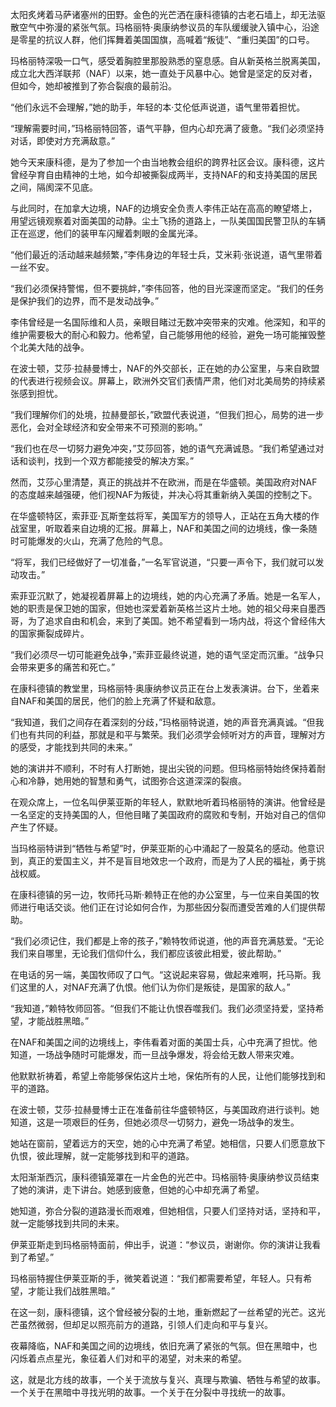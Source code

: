 太阳炙烤着马萨诸塞州的田野。金色的光芒洒在康科德镇的古老石墙上，却无法驱散空气中弥漫的紧张气氛。玛格丽特·奥康纳参议员的车队缓缓驶入镇中心，沿途是零星的抗议人群，他们挥舞着美国国旗，高喊着“叛徒”、“重归美国”的口号。

玛格丽特深吸一口气，感受着胸腔里那股熟悉的窒息感。自从新英格兰脱离美国，成立北大西洋联邦（NAF）以来，她一直处于风暴中心。她曾是坚定的反对者，但如今，她却被推到了弥合裂痕的最前沿。

“他们永远不会理解，”她的助手，年轻的本·艾伦低声说道，语气里带着担忧。

“理解需要时间，”玛格丽特回答，语气平静，但内心却充满了疲惫。“我们必须坚持对话，即使对方充满敌意。”

她今天来康科德，是为了参加一个由当地教会组织的跨界社区会议。康科德，这片曾经孕育自由精神的土地，如今却被撕裂成两半，支持NAF的和支持美国的居民之间，隔阂深不见底。

与此同时，在加拿大边境，NAF的边境安全负责人李伟正站在高高的瞭望塔上，用望远镜观察着对面美国的动静。尘土飞扬的道路上，一队美国国民警卫队的车辆正在巡逻，他们的装甲车闪耀着刺眼的金属光泽。

“他们最近的活动越来越频繁，”李伟身边的年轻士兵，艾米莉·张说道，语气里带着一丝不安。

“我们必须保持警惕，但不要挑衅，”李伟回答，他的目光深邃而坚定。“我们的任务是保护我们的边界，而不是发动战争。”

李伟曾经是一名国际维和人员，亲眼目睹过无数冲突带来的灾难。他深知，和平的维护需要极大的耐心和毅力。他希望，自己能够用他的经验，避免一场可能摧毁整个北美大陆的战争。

在波士顿，艾莎·拉赫曼博士，NAF的外交部长，正在她的办公室里，与来自欧盟的代表进行视频会议。屏幕上，欧洲外交官们表情严肃，他们对北美局势的持续紧张感到担忧。

“我们理解你们的处境，拉赫曼部长，”欧盟代表说道，“但我们担心，局势的进一步恶化，会对全球经济和安全带来不可预测的影响。”

“我们也在尽一切努力避免冲突，”艾莎回答，她的语气充满诚恳。“我们希望通过对话和谈判，找到一个双方都能接受的解决方案。”

然而，艾莎心里清楚，真正的挑战并不在欧洲，而是在华盛顿。美国政府对NAF的态度越来越强硬，他们视NAF为叛徒，并决心将其重新纳入美国的控制之下。

在华盛顿特区，索菲亚·瓦斯奎兹将军，美国军方的领导人，正站在五角大楼的作战室里，听取着来自边境的汇报。屏幕上，NAF和美国之间的边境线，像一条随时可能爆发的火山，充满了危险的气息。

“将军，我们已经做好了一切准备，”一名军官说道，“只要一声令下，我们就可以发动攻击。”

索菲亚沉默了，她凝视着屏幕上的边境线，她的内心充满了矛盾。她是一名军人，她的职责是保卫她的国家，但她也深爱着新英格兰这片土地。她的祖父母来自墨西哥，为了追求自由和机会，来到了美国。她不希望看到一场内战，将这个曾经伟大的国家撕裂成碎片。

“我们必须尽一切可能避免战争，”索菲亚最终说道，她的语气坚定而沉重。“战争只会带来更多的痛苦和死亡。”

在康科德镇的教堂里，玛格丽特·奥康纳参议员正在台上发表演讲。台下，坐着来自NAF和美国的居民，他们的脸上充满了怀疑和敌意。

“我知道，我们之间存在着深刻的分歧，”玛格丽特说道，她的声音充满真诚。“但我们也有共同的利益，那就是和平与繁荣。我们必须学会倾听对方的声音，理解对方的感受，才能找到共同的未来。”

她的演讲并不顺利，不时有人打断她，提出尖锐的问题。但玛格丽特始终保持着耐心和冷静，她用她的智慧和勇气，试图弥合这道深深的裂痕。

在观众席上，一位名叫伊莱亚斯的年轻人，默默地听着玛格丽特的演讲。他曾经是一名坚定的支持美国的人，但他目睹了美国政府的腐败和专制，开始对自己的信仰产生了怀疑。

当玛格丽特讲到“牺牲与希望”时，伊莱亚斯的心中涌起了一股莫名的感动。他意识到，真正的爱国主义，并不是盲目地效忠一个政府，而是为了人民的福祉，勇于挑战权威。

在康科德镇的另一边，牧师托马斯·赖特正在他的办公室里，与一位来自美国的牧师进行电话交谈。他们正在讨论如何合作，为那些因分裂而遭受苦难的人们提供帮助。

“我们必须记住，我们都是上帝的孩子，”赖特牧师说道，他的声音充满慈爱。“无论我们来自哪里，无论我们信仰什么，我们都应该彼此相爱，彼此帮助。”

在电话的另一端，美国牧师叹了口气。“这说起来容易，做起来难啊，托马斯。我们这里的人，对NAF充满了仇恨。他们认为你们是叛徒，是国家的敌人。”

“我知道，”赖特牧师回答。“但我们不能让仇恨吞噬我们。我们必须坚持爱，坚持希望，才能战胜黑暗。”

在NAF和美国之间的边境线上，李伟看着对面的美国士兵，心中充满了担忧。他知道，一场战争随时可能爆发，而一旦战争爆发，将会给无数人带来灾难。

他默默祈祷着，希望上帝能够保佑这片土地，保佑所有的人民，让他们能够找到和平的道路。

在波士顿，艾莎·拉赫曼博士正在准备前往华盛顿特区，与美国政府进行谈判。她知道，这是一项艰巨的任务，但她必须尽一切努力，避免一场战争的发生。

她站在窗前，望着远方的天空，她的心中充满了希望。她相信，只要人们愿意放下仇恨，彼此理解，就一定能够找到和平的道路。

太阳渐渐西沉，康科德镇笼罩在一片金色的光芒中。玛格丽特·奥康纳参议员结束了她的演讲，走下讲台。她感到疲惫，但她的心中却充满了希望。

她知道，弥合分裂的道路漫长而艰难，但她相信，只要人们坚持对话，坚持和平，就一定能够找到共同的未来。

伊莱亚斯走到玛格丽特面前，伸出手，说道：“参议员，谢谢你。你的演讲让我看到了希望。”

玛格丽特握住伊莱亚斯的手，微笑着说道：“我们都需要希望，年轻人。只有希望，才能让我们战胜黑暗。”

在这一刻，康科德镇，这个曾经被分裂的土地，重新燃起了一丝希望的光芒。这光芒虽然微弱，但却足以照亮前方的道路，引领人们走向和平与复兴。

夜幕降临，NAF和美国之间的边境线，依旧充满了紧张的气氛。但在黑暗中，也闪烁着点点星光，象征着人们对和平的渴望，对未来的希望。

这，就是北方线的故事，一个关于流放与复兴、真理与欺骗、牺牲与希望的故事。一个关于在黑暗中寻找光明的故事。一个关于在分裂中寻找统一的故事。